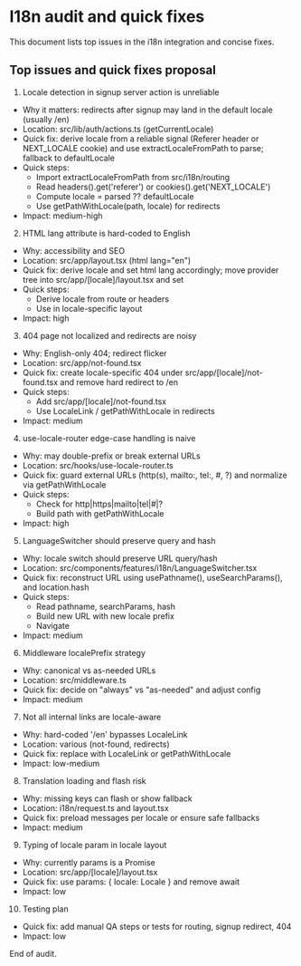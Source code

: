 # I18n audit and quick fixes

This document lists top issues in the i18n integration and concise fixes.

## Top issues and quick fixes proposal

1) Locale detection in signup server action is unreliable
- Why it matters: redirects after signup may land in the default locale (usually /en)
- Location: src/lib/auth/actions.ts (getCurrentLocale)
- Quick fix: derive locale from a reliable signal (Referer header or NEXT_LOCALE cookie) and use extractLocaleFromPath to parse; fallback to defaultLocale
- Quick steps:
  - Import extractLocaleFromPath from src/i18n/routing
  - Read headers().get('referer') or cookies().get('NEXT_LOCALE')
  - Compute locale = parsed ?? defaultLocale
  - Use getPathWithLocale(path, locale) for redirects
- Impact: medium-high

2) HTML lang attribute is hard-coded to English
- Why: accessibility and SEO
- Location: src/app/layout.tsx (html lang="en")
- Quick fix: derive locale and set html lang accordingly; move provider tree into src/app/[locale]/layout.tsx and set <html lang={locale}>
- Quick steps:
  - Derive locale from route or headers
  - Use <html lang={locale}> in locale-specific layout
- Impact: high

3) 404 page not localized and redirects are noisy
- Why: English-only 404; redirect flicker
- Location: src/app/not-found.tsx
- Quick fix: create locale-specific 404 under src/app/[locale]/not-found.tsx and remove hard redirect to /en
- Quick steps:
  - Add src/app/[locale]/not-found.tsx
  - Use LocaleLink / getPathWithLocale in redirects
- Impact: medium

4) use-locale-router edge-case handling is naive
- Why: may double-prefix or break external URLs
- Location: src/hooks/use-locale-router.ts
- Quick fix: guard external URLs (http(s), mailto:, tel:, #, ?) and normalize via getPathWithLocale
- Quick steps:
  - Check for http|https|mailto|tel|#|?
  - Build path with getPathWithLocale
- Impact: high

5) LanguageSwitcher should preserve query and hash
- Why: locale switch should preserve URL query/hash
- Location: src/components/features/i18n/LanguageSwitcher.tsx
- Quick fix: reconstruct URL using usePathname(), useSearchParams(), and location.hash
- Quick steps:
  - Read pathname, searchParams, hash
  - Build new URL with new locale prefix
  - Navigate
- Impact: medium

6) Middleware localePrefix strategy
- Why: canonical vs as-needed URLs
- Location: src/middleware.ts
- Quick fix: decide on "always" vs "as-needed" and adjust config
- Impact: medium

7) Not all internal links are locale-aware
- Why: hard-coded '/en' bypasses LocaleLink
- Location: various (not-found, redirects)
- Quick fix: replace with LocaleLink or getPathWithLocale
- Impact: low-medium

8) Translation loading and flash risk
- Why: missing keys can flash or show fallback
- Location: i18n/request.ts and layout.tsx
- Quick fix: preload messages per locale or ensure safe fallbacks
- Impact: medium

9) Typing of locale param in locale layout
- Why: currently params is a Promise
- Location: src/app/[locale]/layout.tsx
- Quick fix: use params: { locale: Locale } and remove await
- Impact: low

10) Testing plan
- Quick fix: add manual QA steps or tests for routing, signup redirect, 404
- Impact: low

End of audit.